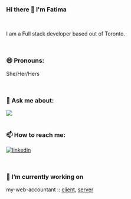 ### Hi there 👋 I'm Fatima

<br/>

I am a Full stack developer based out of Toronto.

<br/>
<section>

### 😄 Pronouns:

She/Her/Hers

</section>

<br/>
<section>

### 💬 Ask me about:

<a href="https://skillicons.dev">
    <img src="https://skillicons.dev/icons?i=react,html,css,sass,js,nodejs,express,mysql&perline=9" />
</a>
</section>

<br/>
<section>

### 📫 How to reach me:

[![linkedin](https://img.shields.io/badge/linkedin-0A66C2?style=for-the-badge&logo=linkedin&logoColor=white)](https://www.linkedin.com/in/abrarfatima89/)

</section>

<br/>
<section>

### 🔭 I’m currently working on

my-web-accountant :: [client](https://github.com/menu89/fatima-abrar-client-my-web-accoutant-capstone), [server](https://github.com/menu89/fatima-abrar-server-my-web-accoutant-capstone)

<section>

<!--
**menu89/menu89** is a ✨ _special_ ✨ repository because its `README.md` (this file) appears on your GitHub profile.

Here are some ideas to get you started:

- 🔭 I’m currently working on ...
- 🌱 I’m currently learning ...
- 👯 I’m looking to collaborate on ...
- 🤔 I’m looking for help with ...
- 💬 Ask me about ...
- 📫 How to reach me: ...
- 😄 Pronouns: ...
- ⚡ Fun fact: ...
-->
